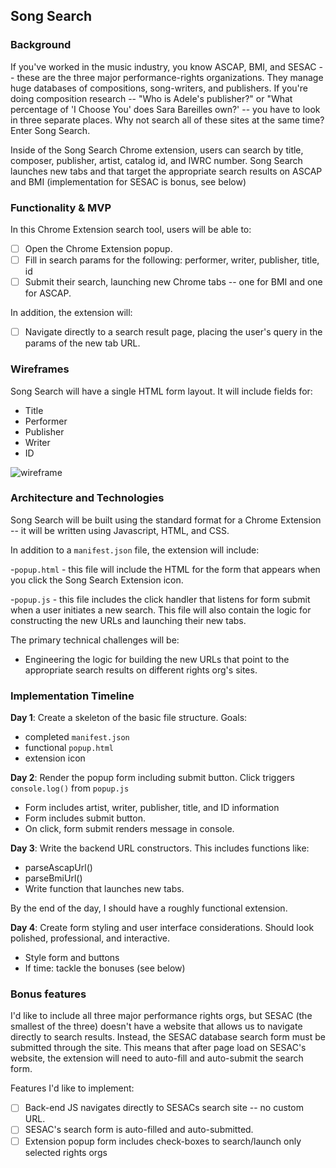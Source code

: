 ## Song Search

### Background

If you've worked in the music industry, you know ASCAP, BMI, and SESAC -- these are the three major performance-rights organizations.  They manage huge databases of compositions, song-writers, and publishers.  If you're doing composition research -- "Who is Adele's publisher?" or "What percentage of 'I Choose You' does Sara Bareilles own?' -- you have to look in three separate places.  Why not search all of these sites at the same time?  Enter Song Search.

Inside of the Song Search Chrome extension, users can search by title, composer, publisher, artist, catalog id, and IWRC number. Song Search launches new tabs and that target the appropriate search results on ASCAP and BMI (implementation for SESAC is bonus, see below)

### Functionality & MVP

In this Chrome Extension search tool, users will be able to:

- [ ] Open the Chrome Extension popup.
- [ ] Fill in search params for the following: performer, writer, publisher, title, id
- [ ] Submit their search, launching new Chrome tabs -- one for BMI and one for ASCAP.

In addition, the extension will:
- [ ] Navigate directly to a search result page, placing the user's query in the params of the new tab URL.

### Wireframes

Song Search will have a single HTML form layout.  It will include fields for:
  - Title
  - Performer
  - Publisher
  - Writer
  - ID

![wireframe](http://res.cloudinary.com/dhorsi7vf/image/upload/v1474250434/SongSearch_knxhfr.png)

### Architecture and Technologies

Song Search will be built using the standard format for a Chrome Extension -- it will be written using Javascript, HTML, and CSS.

In addition to a `manifest.json` file, the extension will include:

-`popup.html` - this file will include the HTML for the form that appears when you click the Song Search Extension icon.

-`popup.js` - this file includes the click handler that listens for form submit when a user initiates a new search.  This file will also contain the logic for constructing the new URLs and launching their new tabs.

The primary technical challenges will be:

- Engineering the logic for building the new URLs that point to the appropriate search results on different rights org's sites.


### Implementation Timeline

**Day 1**: Create a skeleton of the basic file structure. Goals:
  - completed `manifest.json`
  - functional `popup.html`
  - extension icon

**Day 2**: Render the popup form including submit button.  Click triggers `console.log()` from `popup.js`
  - Form includes artist, writer, publisher, title, and ID information
  - Form includes submit button.
  - On click, form submit renders message in console.

**Day 3**: Write the backend URL constructors. This includes functions like:
  - parseAscapUrl()
  - parseBmiUrl()
  - Write function that launches new tabs.

By the end of the day, I should have a roughly functional extension.

**Day 4**: Create form styling and user interface considerations.  Should look polished, professional, and interactive.
  - Style form and buttons
  - If time: tackle the bonuses (see below)

### Bonus features

I'd like to include all three major performance rights orgs, but SESAC (the smallest of the three) doesn't have a website that allows us to navigate directly to search results.  Instead, the SESAC database search form must be submitted through the site.  This means that after page load on SESAC's website, the extension will need to auto-fill and auto-submit the search form.

Features I'd like to implement:

- [ ] Back-end JS navigates directly to SESACs search site -- no custom URL.
- [ ] SESAC's search form is auto-filled and auto-submitted.
- [ ] Extension popup form includes check-boxes to search/launch only selected rights orgs
